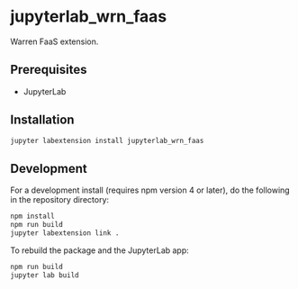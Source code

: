 # jupyterlab_wrn_faas

Warren FaaS extension.


## Prerequisites

* JupyterLab

## Installation

```bash
jupyter labextension install jupyterlab_wrn_faas
```

## Development

For a development install (requires npm version 4 or later), do the following in the repository directory:

```bash
npm install
npm run build
jupyter labextension link .
```

To rebuild the package and the JupyterLab app:

```bash
npm run build
jupyter lab build
```


